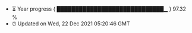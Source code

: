 - ⏳ Year progress { █████████████████████████████▁ } 97.32 %
- ⏰ Updated on Wed, 22 Dec 2021 05:20:46 GMT

